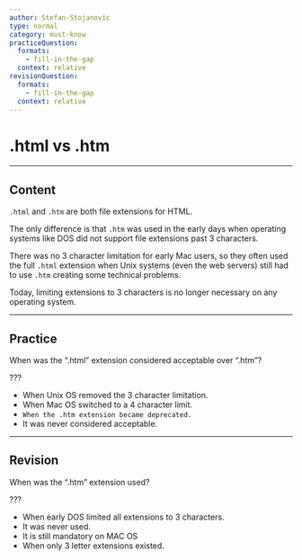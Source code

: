 ```yaml
---
author: Stefan-Stojanovic
type: normal
category: must-know
practiceQuestion:
  formats:
    - fill-in-the-gap
  context: relative
revisionQuestion:
  formats:
    - fill-in-the-gap
  context: relative
---
```


# .html vs .htm


---

## Content

`.html` and `.htm` are both file extensions for HTML.

The only difference is that `.htm` was used in the early days when operating systems like DOS did not support file extensions past 3 characters. 

There was no 3 character limitation for early Mac users, so they often used the full `.html` extension when Unix systems (even the web servers) still had to use `.htm` creating some technical problems. 

Today, limiting extensions to 3 characters is no longer necessary on any operating system. 


---

## Practice

When was the “.html” extension considered acceptable over “.htm”?

???

- When Unix OS removed the 3 character limitation.
- When Mac OS switched to a 4 character limit.
- `When the .htm extension became deprecated.`
- It was never considered acceptable.


---

## Revision

When was the “.htm” extension used?

???

- When early DOS limited all extensions to 3 characters.
- It was never used.
- It is still mandatory on MAC OS
- When only 3 letter extensions existed.
